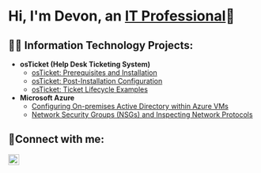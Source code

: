 <h1>Hi, I'm Devon, an <a href="https://linkedin.com/in/DevonWilliams">IT Professional</a>👋</h1>

<h2>👨‍💻 Information Technology Projects:</h2>

- <b>osTicket (Help Desk Ticketing System)</b>
  - [osTicket: Prerequisites and Installation](https://github.com/Devonwilliams22/osticket-prereqs)
  - [osTicket: Post-Installation Configuration](https://github.com/Devonwilliams22/post-install-config)
  - [osTicket: Ticket Lifecycle Examples](https://github.com/Devonwilliams22/ticket-lifecycle)
- <b>Microsoft Azure</b>
  - [Configuring On-premises Active Directory within Azure VMs](https://github.com/Devonwilliams22/configure-ad)
  - [Network Security Groups (NSGs) and Inspecting Network Protocols](https://github.com/Devonwilliams22/azure-network-protocols)

<h2>🤳Connect with me:</h2>

[<img align="left" alt="devon | LinkedIn" width="22px" src="https://cdn.jsdelivr.net/npm/simple-icons@v3/icons/linkedin.svg" />][linkedin]

[linkedin]: https://linkedin.com/in/devon
